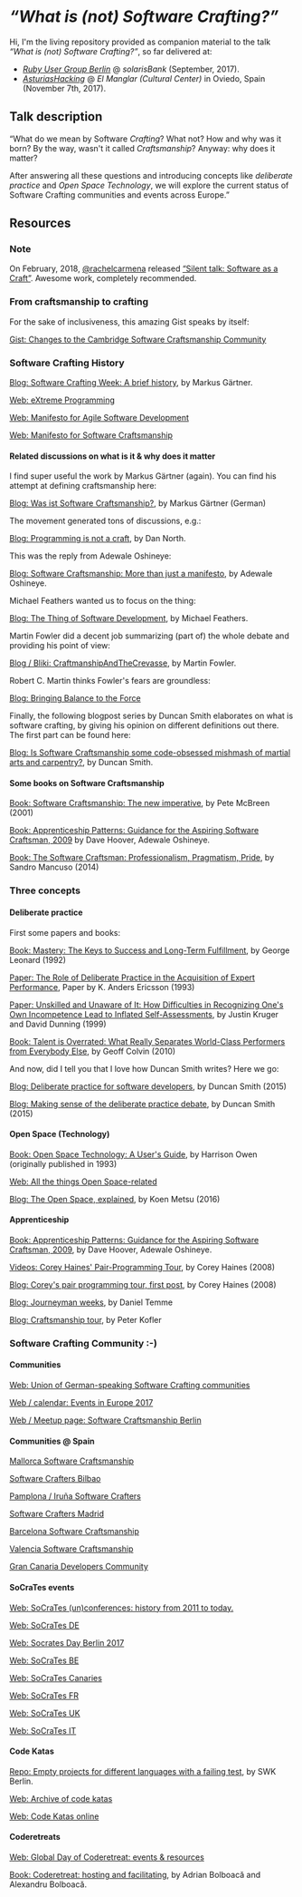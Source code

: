 # *“What is (not) Software Crafting?”*

Hi, I'm the living repository provided as companion material to the talk *“What is (not) Software Crafting?”*, so far delivered at:

- *[Ruby User Group Berlin](http://www.rug-b.de/topics/what-is-not-software-crafsmanship-541)* @ *solarisBank* (September, 2017).
- *[AsturiasHacking](https://www.meetup.com/AsturiasHacking/events/244424657/)* @ *El Manglar (Cultural Center)* in Oviedo, Spain (November 7th, 2017).

## Talk description 

“What do we mean by Software *Crafting*? What not? How and why was it born? By the way, wasn't it called *Craftsmanship*? Anyway: why does it matter?

After answering all these questions and introducing concepts like *deliberate practice* and *Open Space Technology*, we will explore the current status of Software Crafting communities and events across Europe.”

## Resources

### Note

On February, 2018, [@rachelcarmena](https://github.com/rachelcarmena) released [“Silent talk: Software as a Craft”](https://codurance.com/videos/2018-02-23-software-as-a-craft/). Awesome work, completely recommended.

### From craftsmanship to crafting

For the sake of inclusiveness, this amazing Gist speaks by itself:

[Gist: Changes to the Cambridge Software Craftsmanship Community](https://gist.github.com/alastairs/f00d1b81bfacbaddb064ecb9748cfd94)

### Software Crafting History

[Blog: Software Crafting Week: A brief history](http://www.shino.de/2010/05/14/software-craftsmanship-week-a-brief-history/), by Markus Gärtner.

[Web: eXtreme Programming](http://www.extremeprogramming.org)

[Web: Manifesto for Agile Software Development](http://agilemanifesto.org/)

[Web: Manifesto for Software Craftsmanship](http://manifesto.softwarecraftsmanship.org/)

#### Related discussions on what is it & why does it matter

I find super useful the work by Markus Gärtner (again). You can find his attempt at defining craftsmanship here:

[Blog: Was ist Software Craftsmanship?](http://www.mgaertne.de/2011/11/was-ist-software-craftsmanship/), by Markus Gärtner (German)

The movement generated tons of discussions, e.g.:

[Blog: Programming is not a craft](https://dannorth.net/2011/01/11/programming-is-not-a-craft/), by Dan North.

This was the reply from Adewale Oshineye:

[Blog: Software Craftsmanship: More than just a manifesto](http://blog.oshineye.com/2011/01/software-craftsmanship-more-than-just.html), by Adewale Oshineye.

Michael Feathers wanted us to focus on the thing:

[Blog: The Thing of Software Development](http://michaelfeathers.typepad.com/michael_feathers_blog/2011/01/the-thing-of-software-development.html), by Michael Feathers.

Martin Fowler did a decent job summarizing (part of) the whole debate and providing his point of view:

[Blog / Bliki: CraftmanshipAndTheCrevasse](https://martinfowler.com/bliki/CraftmanshipAndTheCrevasse.html), by Martin Fowler.

Robert C. Martin thinks Fowler's fears are groundless:

[Blog: Bringing Balance to the Force](http://blog.cleancoder.com/uncle-bob/2011/01/19/individuals-and-interactions.html)

Finally, the following blogpost series by Duncan Smith elaborates on what is software crafting, by giving his opinion on different definitions out there. The first part can be found here:

[Blog: Is Software Craftsmanship some code-obsessed mishmash of martial arts and carpentry?](http://itsadeliverything.com/is-software-craftsmanship-some-code-obsessed-mishmash-of-martial-arts-and-carpentry), by Duncan Smith.

#### Some books on Software Craftsmanship

[Book: Software Craftsmanship: The new imperative](https://www.amazon.com/Software-Craftsmanship-Imperative-Pete-McBreen/dp/0201733862), by Pete McBreen (2001)

[Book: Apprenticeship Patterns: Guidance for the Aspiring Software Craftsman, 2009](https://www.amazon.de/Apprenticeship-Patterns-Guidance-Aspiring-Craftsman/dp/0596518382) by Dave Hoover, Adewale Oshineye.

[Book: The Software Craftsman: Professionalism, Pragmatism, Pride](https://www.amazon.com/Software-Craftsman-Professionalism-Pragmatism-Robert-ebook/dp/B00QXAGIDO), by Sandro Mancuso (2014)

### Three concepts

#### Deliberate practice

First some papers and books:

[Book: Mastery: The Keys to Success and Long-Term Fulfillment](https://www.amazon.com/Mastery-Keys-Success-Long-Term-Fulfillment/dp/0452267560), by George Leonard (1992)

[Paper: The Role of Deliberate Practice in the Acquisition of Expert Performance](http://www.nytimes.com/images/blogs/freakonomics/pdf/DeliberatePractice(PsychologicalReview).pdf), Paper by K. Anders Ericsson (1993)

[Paper: Unskilled  and  Unaware  of  It:  How  Difficulties  in  Recognizing  One's  Own Incompetence  Lead  to  Inflated  Self-Assessments](http://psych.colorado.edu/~vanboven/teaching/p7536_heurbias/p7536_readings/kruger_dunning.pdf), by Justin  Kruger  and  David  Dunning (1999)

[Book: Talent is Overrated: What Really Separates World-Class Performers from Everybody Else](https://www.amazon.com/Talent-Overrated-Separates-World-Class-Performers/dp/1591842948), by Geoff Colvin (2010)

And now, did I tell you that I love how Duncan Smith writes? Here we go:

[Blog: Deliberate practice for software developers](https://www.redgreencode.com/deliberate-practice-for-software-developers/), by Duncan Smith (2015)

[Blog: Making sense of the deliberate practice debate](https://www.redgreencode.com/making-sense-of-the-deliberate-practice-debate/), by Duncan Smith (2015)

#### Open Space (Technology)

[Book: Open Space Technology: A User's Guide](https://www.amazon.com/Open-Space-Technology-Users-Guide/dp/1576754766), by Harrison Owen (originally published in 1993)

[Web: All the things Open Space-related](openspaceworld.org)

[Blog: The Open Space, explained](http://www.koenmetsu.com/blog/open-space/), by Koen Metsu (2016)

#### Apprenticeship

[Book: Apprenticeship Patterns: Guidance for the Aspiring Software Craftsman, 2009](https://www.amazon.de/Apprenticeship-Patterns-Guidance-Aspiring-Craftsman/dp/0596518382), by Dave Hoover, Adewale Oshineye.

[Videos: Corey Haines' Pair-Programming Tour](https://vimeo.com/channels/pairprogrammingtour), by Corey Haines (2008)

[Blog: Corey's pair programming tour, first post](http://blog.coreyhaines.com/2008/12/welcome.html), by Corey Haines (2008)

[Blog: Journeyman weeks](http://blog.dtem.me/search/label/journeyman%20weeks), by Daniel Temme

[Blog: Craftsmanship tour](http://blog.code-cop.org/2013/08/my-craftsmanship-tour.html), by Peter Kofler

### Software Crafting Community :-)

#### Communities

[Web: Union of German-speaking Software Crafting communities](https://www.softwerkskammer.org/)

[Web / calendar: Events in Europe 2017](https://www.softwerkskammer.org/wiki/events/2017)

[Web / Meetup page: Software Craftsmanship Berlin](https://www.meetup.com/Software-Craftsmanship-Berlin/)

#### Communities @ Spain

[Mallorca Software Craftsmanship](https://www.meetup.com/Mallorca-Software-Craftsmanship/)

[Software Crafters Bilbao](https://www.meetup.com/Software-Crafters-Bilbao/)

[Pamplona / Iruña Software Crafters](https://www.meetup.com/es/Pamplona-Software-Craftsmanship/)

[Software Crafters Madrid](https://www.meetup.com/madswcraft/)

[Barcelona Software Craftsmanship](https://www.meetup.com/Barcelona-Software-Craftsmanship/)

[Valencia Software Craftsmanship](https://www.meetup.com/es-ES/Valencia-Software-Craftsmanship/)

[Gran Canaria Developers Community](https://www.meetup.com/es/Gran-Canaria-Developer-Community/)

#### SoCraTes events

[Web: SoCraTes (un)conferences: history from 2011 to today.](https://www.socrates-conference.de/history.html)

[Web: SoCraTes DE](https://www.socrates-conference.de/)

[Web: Socrates Day Berlin 2017](https://www.meetup.com/Software-Craftsmanship-Berlin/events/241973901/)

[Web: SoCraTes BE](http://socratesbe.org/)

[Web: SoCraTes Canaries](https://www.socracan.com/)

[Web: SoCraTes FR](https://socrates-fr.github.io/)

[Web: SoCraTes UK](http://socratesuk.org/)

[Web: SoCraTes IT](http://www.socrates-conference.it/)

#### Code Katas

[Repo: Empty projects for different languages with a failing test](https://github.com/swkBerlin/kata-bootstraps), by SWK Berlin.

[Web: Archive of code katas](http://www.codekatas.org/)

[Web: Code Katas online](https://www.codewars.com/)

#### Coderetreats

[Web: Global Day of Coderetreat: events & resources](coderetreat.org)

[Book: Coderetreat: hosting and facilitating](https://leanpub.com/coderetreat), by Adrian Bolboacă and Alexandru Bolboacă.
